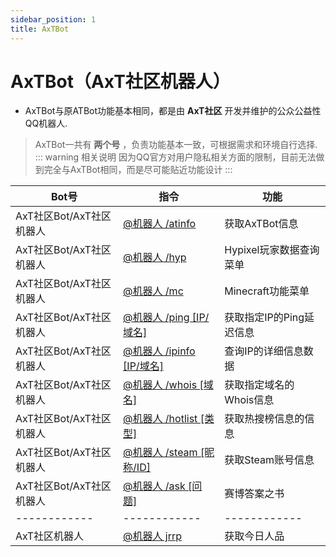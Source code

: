 ```yaml
---
sidebar_position: 1
title: AxTBot
---
```

# AxTBot（AxT社区机器人）

- AxTBot与原ATBot功能基本相同，都是由 **AxT社区** 开发并维护的公众公益性QQ机器人.

> AxTBot一共有 **两个号** ，负责功能基本一致，可根据需求和环境自行选择.
::: warning 相关说明
因为QQ官方对用户隐私相关方面的限制，目前无法做到完全与AxTBot相同，而是尽可能贴近功能设计
:::

|Bot号|指令|功能|
| ------------ | ------------ | ------------ |
|AxT社区Bot/AxT社区机器人| [@机器人 /atinfo](/AxTBot/CommandList/atinfo) | 获取AxTBot信息 |
|AxT社区Bot/AxT社区机器人| [@机器人 /hyp](/AxTBot/CommandList/hypixel)  | Hypixel玩家数据查询菜单 |
|AxT社区Bot/AxT社区机器人| [@机器人 /mc](/AxTBot/CommandList/minecraft)   | Minecraft功能菜单 |
|AxT社区Bot/AxT社区机器人| [@机器人 /ping [IP/域名] ](/AxTBot/CommandList/ping) | 获取指定IP的Ping延迟信息 |
|AxT社区Bot/AxT社区机器人| [@机器人 /ipinfo [IP/域名]](/AxTBot/CommandList/ipinfo) | 查询IP的详细信息数据 |
|AxT社区Bot/AxT社区机器人| [@机器人 /whois [域名] ](/AxTBot/CommandList/whois) | 获取指定域名的Whois信息 |
|AxT社区Bot/AxT社区机器人| [@机器人 /hotlist [类型] ](/AxTBot/CommandList/hotlist) | 获取热搜榜信息的信息 |
|AxT社区Bot/AxT社区机器人| [@机器人 /steam [昵称/ID] ](/AxTBot/CommandList/steam) | 获取Steam账号信息 |
|AxT社区Bot/AxT社区机器人| [@机器人 /ask [问题] ](/AxTBot/CommandList/ask) | 赛博答案之书 |
| ------------ | ------------ | ------------ |
|AxT社区机器人| [@机器人 jrrp](/AxTBot/CommandList/jrrp)   | 获取今日人品 |
